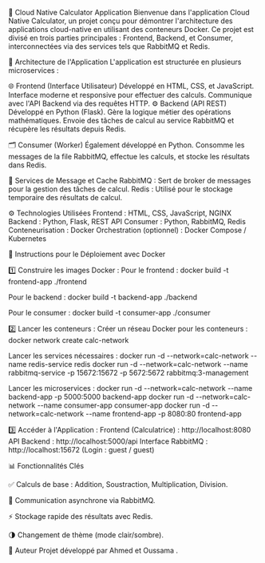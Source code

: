 📱 Cloud Native Calculator Application
Bienvenue dans l'application Cloud Native Calculator, un projet conçu pour démontrer l'architecture des applications cloud-native en utilisant des conteneurs Docker. Ce projet est divisé en trois parties principales : Frontend, Backend, et Consumer, interconnectées via des services tels que RabbitMQ et Redis.

🚀 Architecture de l'Application
L'application est structurée en plusieurs microservices :

🌐 Frontend (Interface Utilisateur)
Développé en HTML, CSS, et JavaScript.
Interface moderne et responsive pour effectuer des calculs.
Communique avec l'API Backend via des requêtes HTTP.
⚙️ Backend (API REST)
Développé en Python (Flask).
Gère la logique métier des opérations mathématiques.
Envoie des tâches de calcul au service RabbitMQ et récupère les résultats depuis Redis.

🗂️ Consumer (Worker)
Également développé en Python.
Consomme les messages de la file RabbitMQ, effectue les calculs, et stocke les résultats dans Redis.

📡 Services de Message et Cache
RabbitMQ : Sert de broker de messages pour la gestion des tâches de calcul.
Redis : Utilisé pour le stockage temporaire des résultats de calcul.

⚙️ Technologies Utilisées
Frontend : HTML, CSS, JavaScript, NGINX
Backend : Python, Flask, REST API
Consumer : Python, RabbitMQ, Redis
Conteneurisation : Docker
Orchestration (optionnel) : Docker Compose / Kubernetes



🐳 Instructions pour le Déploiement avec Docker

1️⃣ Construire les images Docker :
Pour le frontend :
docker build -t frontend-app ./frontend

Pour le backend :
docker build -t backend-app ./backend

Pour le consumer :
docker build -t consumer-app ./consumer

2️⃣ Lancer les conteneurs :
Créer un réseau Docker pour les conteneurs :
docker network create calc-network

Lancer les services nécessaires :
docker run -d --network=calc-network --name redis-service redis
docker run -d --network=calc-network --name rabbitmq-service -p 15672:15672 -p 5672:5672 rabbitmq:3-management

Lancer les microservices :
docker run -d --network=calc-network --name backend-app -p 5000:5000 backend-app
docker run -d --network=calc-network --name consumer-app consumer-app
docker run -d --network=calc-network --name frontend-app -p 8080:80 frontend-app

3️⃣ Accéder à l'Application :
Frontend (Calculatrice) : http://localhost:8080
API Backend : http://localhost:5000/api
Interface RabbitMQ : http://localhost:15672 (Login : guest / guest)

📊 Fonctionnalités Clés

✅ Calculs de base : Addition, Soustraction, Multiplication, Division.

🔗 Communication asynchrone via RabbitMQ.

⚡ Stockage rapide des résultats avec Redis.

🌗 Changement de thème (mode clair/sombre).

📝 Auteur
Projet développé par Ahmed et Oussama .
